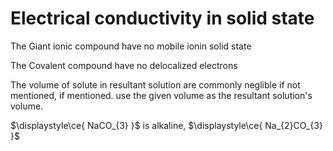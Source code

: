 # Electrical conductivity in solid state

The Giant ionic compound have no mobile ionin solid state

The Covalent compound have no delocalized electrons

The volume of solute in resultant solution are commonly neglible if not mentioned, if mentioned. use the given volume as the resultant solution's volume.

$\displaystyle\ce{ NaCO_{3} }$ is alkaline, $\displaystyle\ce{ Na_{2}CO_{3} }$ 